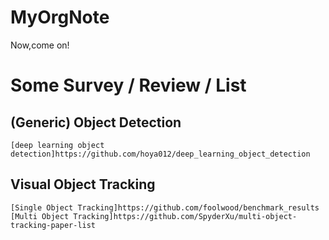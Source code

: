 # MyOrgNote
Now,come on!

# Some Survey / Review / List
## (Generic) Object Detection
    [deep learning object detection]https://github.com/hoya012/deep_learning_object_detection
## Visual Object Tracking
    [Single Object Tracking]https://github.com/foolwood/benchmark_results
    [Multi Object Tracking]https://github.com/SpyderXu/multi-object-tracking-paper-list

